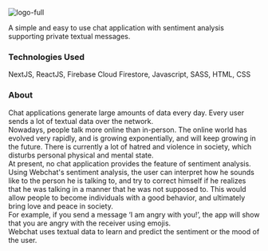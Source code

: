 ![logo-full](https://github.com/athkarandikar/webchat/assets/85398966/ad63b5d8-0db7-43ba-8b9d-6f965602fab1)

A simple and easy to use chat application with sentiment analysis supporting private textual messages.

### Technologies Used
NextJS, ReactJS, Firebase Cloud Firestore, Javascript, SASS, HTML, CSS

### About
Chat applications generate large amounts of data every day. Every user sends a lot of textual data over the network.  
Nowadays, people talk more online than in-person. The online world has evolved very rapidly, and is growing exponentially, and will keep growing in the future. There is currently a lot of hatred and violence in society, which disturbs personal physical and mental state.  
At present, no chat application provides the feature of sentiment analysis.  
Using Webchat's sentiment analysis, the user can interpret how he sounds like to the person he is talking to, and try to correct himself if he realizes that he was talking in a manner that he was not supposed to. This would allow people to become individuals with a good behavior, and ultimately bring love and peace in society.  
For example, if you send a message ‘I am angry with you!’, the app will show that you are angry with the receiver using emojis.  
Webchat uses textual data to learn and predict the sentiment or the mood of the user.
